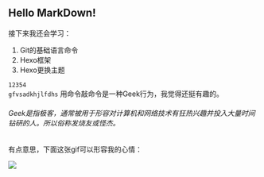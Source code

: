 ## Hello MarkDown!
接下来我还会学习：
1. Git的基础语言命令
2. Hexo框架
3. Hexo更换主题

```12354```  
```gfvsadkhjlfdhs```
用命令敲命令是一种Geek行为，我觉得还挺有趣的。
###### Geek是指极客，通常被用于形容对计算机和网络技术有狂热兴趣并投入大量时间钻研的人。所以俗称发烧友或怪杰。
有点意思，下面这张gif可以形容我的心情：


<p style="margin: 0 auto">
<img src="https://qgt-style.oss-cn-hangzhou.aliyuncs.com/newcoursep4/g1/g1-2-2/tenor.gif" \>
</p>

